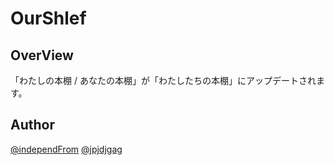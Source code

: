 # OurShlef

## OverView

「わたしの本棚 / あなたの本棚」が「わたしたちの本棚」にアップデートされます。

## Author

[@independFrom](https://twitter.com/independFrom)
[@jpjdjgag](https://twitter.com/jpjdjgag)
